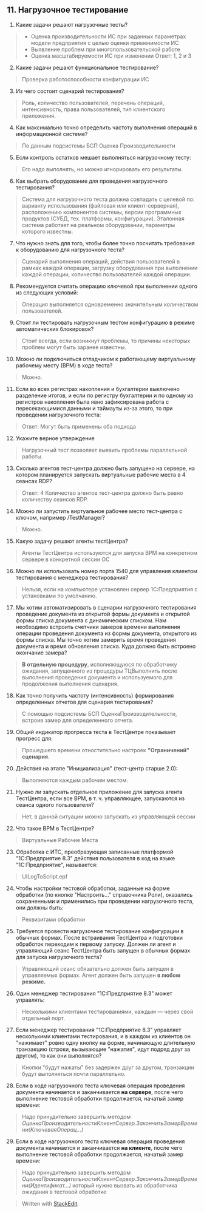 
## 11. Нагрузочное тестирование

1. Какие задачи решают нагрузочные тесты?
> - Оценка производительности ИС при заданных параметрах модели предприятия с целью оценки применимости ИС
> - Выявление проблем при многопользовательской работе
> - Оценка масштабируемости ИС при изменении
> Ответ: 1, 2 и 3

2. Какие задачи решают функциональное тестирование?
> Проверка работоспособности конфигурации ИС

3. Из чего состоит сценарий тестирования?
> Роль, количество пользователей, перечень операций, интенсивность, права пользователей, тип клиентского приложения.

4. Как максимально точно определить частоту выполнения операций в информационной системе?
> По данным подсистемы БСП Оценка Производительности

5. Если контроль остатков мешает выполняться нагрузочному тесту:
> Его надо выполнять, но можно игнорировать его результаты.

6. Как выбрать оборудование для проведения нагрузочного тестирования?
> Система для нагрузочного теста должна совпадать с целевой по: варианту использования (файловая или клиент-серверная), расположению компонентов системы, версии программных продуктов (СУБД, тех. платформы, конфигурации). Эталонная система работает на реальном оборудовании, параметры которого известны.

7. Что нужно знать для того, чтобы более точно посчитать требования к оборудованию для нагрузочного теста?
> Сценарий выполнения операций, действия пользователей в рамках каждой операции, загрузку оборудования при выполнении каждой операции, количество пользователей каждой операции.

8. Рекомендуется считать операцию ключевой при выполнении одного из следующих условий:
> Операция выполняется одновременно значительным количеством пользователей.

9. Стоит ли тестировать нагрузочным тестом конфигурацию в режиме автоматических блокировок?
> Стоит всегда, если возникнут проблемы, то причины некоторых проблем могут быть заранее известны.

10. Можно ли подключиться отладчиком к работающему виртуальному рабочему месту (ВРМ) в ходе теста?
> Можно.

11. Если во всех регистрах накопления и бухгалтерии выключено разделение итогов, и если по регистру бухгалтерии и по одному из регистров накопления была явно зафиксирована работа с пересекающимися данными и таймауты из-за этого, то при проведении нагрузочного теста:
> Ответ: Могут быть применены оба подхода

12. Укажите верное утверждение
> Нагрузочный тест позволяет выявить проблемы параллельной работы.

13. Сколько агентов тест-центра должно быть запущено на сервере, на котором планируется запускать виртуальные рабочие места в 4 сеансах RDP?
> Ответ: 4
> Количество агентов тест-центра должно быть равно количеству сеансов RDP.

14. Можно ли запустить виртуальное рабочее место тест-центра с ключом, например /TestManager?
> Можно.

15. Какую задачу решают агенты тестЦентра?
> Агенты ТестЦентра используются для запуска ВРМ на конкретном сервере в конкретной сессии ОС

16. Можно ли использовать номер порта 1540 для управления клиентом тестирования с менеджера тестирования?
> Нельзя, если на компьютере установлен сервер 1С:Предприятия с установками по умолчанию.

17. Мы хотим автоматизировать в сценарии нагрузочного тестирования проведение документа из открытой формы документа и открытой формы списка документа с динамическим списком. Нам необходимо встроить счетчики замеров времени выполнения операции проведения документа из формы документа, открытого из формы списка. Мы точно хотим замерить время проведения документа и время обновления списка. Куда должно быть встроено окончание замера?
> **В отдельную процедуру**, исполняющуюся по обработчику ожидания, запущенного из процедуры ТЦВыполнить после выполнения проведения документа и используемого для продолжения выполнения сценария.

18. Как точно получить частоту (интенсивность) формирования определенных отчетов для сценария тестирования?
> С помощью подсистемы БСП ОценкаПроизводительности, встроив замер для определенного отчета.

19. Общий индикатор прогресса теста в ТестЦентре показывает прогресс для:
> Прошедшего времени отностительно настроек **"Ограничений" сценария**.

20. Действия на этапе "Инициализация" (тест-центр старше 2.0):
> Выполняются каждым рабочим местом.

21. Нужно ли запускать отдельное приложение для запуска агента ТестЦентра, если все ВРМ, в т. ч. управляющее, запускаются из сеанса одного пользователя?
> Нет, в данной ситуации можно запускать из управляющей сессии

22. Что такое BPM в ТестЦентре?
> Виртуальные Рабочие Места

23. Обработка с ИТС, преобразующая записанные платформой "1С:Предприятие 8.3" действия пользователя в код на языке "1С:Предприятие", называется:
> UILogToScript.epf

24. Чтобы настройки тестовой обработки, заданные на форме обработки (по кнопке "Настроить..." справочника Роли), оказались сохраненными и применились при проведении нагрузочного теста, они должны быть:
> Реквизитами обработки

25. Требуется провести нагрузочное тестирование конфигурации в обычных формах. После встраивания ТестЦентра и подготовки обработок переходим к первому запуску. Должен ли агент и управляющий сеанс ТестЦентра быть запущен в обычных формах для запуска нагрузочного теста?
> Управляющий сеанс обязательно должен быть запущен в управляемых формах. Агент должен быть запущен **в любом режиме.**

26. Один менеджер тестирования "1С:Предприятие 8.3" может управлять:
> Несколькими клиентами тестированиями, каждым — через свой отдельный порт.

27. Если менеджер тестирования "1С:Предприятие 8.3" управляет несколькими клиентами тестирования, и в каждом из клиентов он "нажимает" ровно одну кнопку на форме, начинающую длительную транзакцию (строки, вызывающие "нажатия", идут подряд друг за другом), то как они выполнятся?
> Кнопки "будут нажаты" без задержек друг за другом, транзакции будут выполняться почти параллельно.

28. Если в ходе нагрузочного теста ключевая операция проведения документа начинается и заканчивается **на сервере**, после чего выполнение тестовой обработки продолжается, начатый замер времени:
> Надо принудительно завершить методом *ОценкаПроизводительностиКлиентСервер.ЗакончитьЗамерВремени(КлючеваяОперац...)* 

29. Если в ходе нагрузочного теста ключевая операция проведения документа начинается и заканчивается **на клиенте**, после чего выполнение тестовой обработки продолжается, начатый замер времени:
> Надо принудительно завершить методом *ОценкаПроизводительностиКлиентСервер.ЗакончитьЗамерВремени(Идентификат...)* который нужно вызвать из обработчика ожидания в тестовой обработке


> Written with [StackEdit](https://stackedit.io/).
